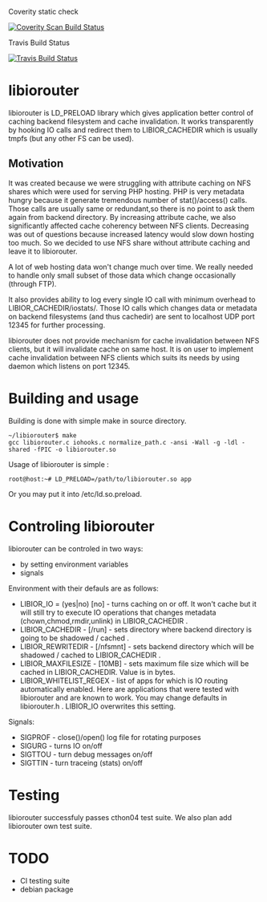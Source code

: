 Coverity static check

<a href="https://scan.coverity.com/projects/4222">
<img alt="Coverity Scan Build Status"
src="https://scan.coverity.com/projects/4222/badge.svg"/>
</a>

Travis Build Status

[![Travis Build Status](https://travis-ci.org/v92/libiorouter.svg?branch=master)](https://travis-ci.org/v92/libiorouter)
# libiorouter
libiorouter is LD_PRELOAD library which gives application better control of caching backend filesystem and cache invalidation. It works transparently by hooking IO calls and redirect them to LIBIOR_CACHEDIR which is usually tmpfs (but any other FS can be used).

## Motivation
It was created because we were struggling with attribute caching on NFS shares which were used for serving PHP hosting. PHP is very metadata hungry because it generate tremendous number of stat()/access() calls. Those calls are usually same or redundant,so there is no point to ask them again from backend directory. By increasing attribute cache, we also significantly affected cache coherency between NFS clients. Decreasing was out of questions because increased latency would slow down hosting too much. So we decided to use NFS share without attribute caching and leave it to libiorouter.

A lot of web hosting data won't change much over time. We really needed to handle only small subset of those data which change occasionally (through FTP).

It also provides ability to log every single IO call with minimum overhead to LIBIOR_CACHEDIR/iostats/<pid>. Those IO calls which changes data or metadata on backend filesystems (and thus cachedir) are sent to localhost UDP port 12345 for further processing. 

libiorouter does not provide mechanism for cache invalidation between NFS clients, but it will invalidate cache on same host. It is on user to implement cache invalidation between NFS clients which suits its needs by using daemon which listens on port 12345.

# Building and usage

Building is done with simple make in source directory. 
```
~/libiorouter$ make
gcc libiorouter.c iohooks.c normalize_path.c -ansi -Wall -g -ldl -shared -fPIC -o libiorouter.so
```

Usage of libiorouter is simple :
```
root@host:~# LD_PRELOAD=/path/to/libiorouter.so app
```

Or you may put it into /etc/ld.so.preload.

# Controling libiorouter
libiorouter can be controled in two ways:
* by setting environment variables 
* signals

Environment with their defauls are as follows:
* LIBIOR_IO = (yes|no) [no] - turns caching on or off. It won't cache but it will still try to execute IO operations that changes metadata (chown,chmod,rmdir,unlink) in LIBIOR_CACHEDIR .
* LIBIOR_CACHEDIR - [/run] - sets directory where backend directory is going to be shadowed / cached .
* LIBIOR_REWRITEDIR - [/nfsmnt] - sets backend directory which will be shadowed / cached to LIBIOR_CACHEDIR .
* LIBIOR_MAXFILESIZE - [10MB] - sets maximum file size which will be cached in LIBIOR_CACHEDIR. Value is in bytes.
* LIBIOR_WHITELIST_REGEX - list of apps for which is IO routing automatically enabled. Here are applications that were tested with libiorouter and are known to work. You may change defaults in libiorouter.h . LIBIOR_IO overwrites this setting.

Signals:
* SIGPROF - close()/open() log file for rotating purposes
* SIGURG - turns IO on/off
* SIGTTOU - turn debug messages on/off
* SIGTTIN - turn traceing (stats) on/off

# Testing

libiorouter successfuly passes cthon04 test suite. We also plan add libiorouter own test suite.

# TODO
* CI testing suite
* debian package
